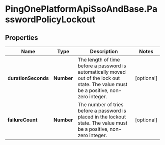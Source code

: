 # PingOnePlatformApiSsoAndBase.PasswordPolicyLockout

## Properties

Name | Type | Description | Notes
------------ | ------------- | ------------- | -------------
**durationSeconds** | **Number** | The length of time before a password is automatically moved out of the lock out state. The value must be a positive, non-zero integer. | [optional] 
**failureCount** | **Number** | The number of tries before a password is placed in the lockout state. The value must be a positive, non-zero integer. | [optional] 


